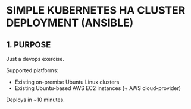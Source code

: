 
SIMPLE KUBERNETES HA CLUSTER DEPLOYMENT (ANSIBLE)
=================================================

## 1. PURPOSE

Just a devops exercise.

Supported platforms:
- Existing on-premise Ubuntu Linux clusters
- Existing Ubuntu-based AWS EC2 instances (+ AWS cloud-provider)

Deploys in ~10 minutes.

[//]: # ( vim:set ts=2 sw=2 et syn=markdown: )

